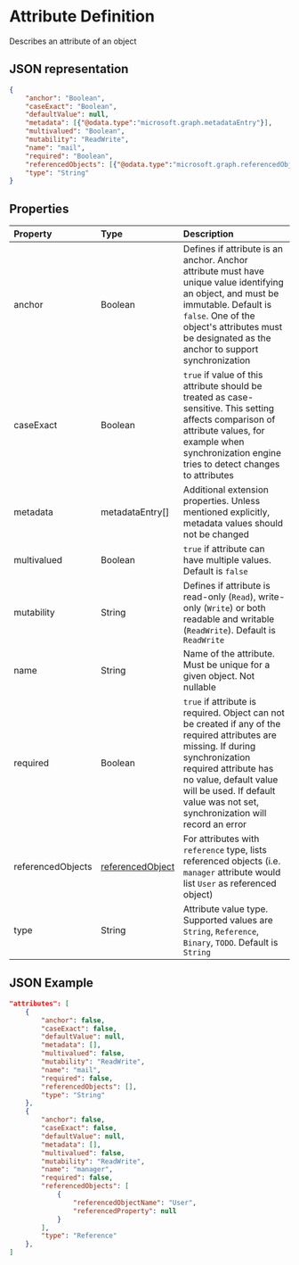 # Attribute Definition

Describes an attribute of an object

## JSON representation

```json
{
    "anchor": "Boolean",
    "caseExact": "Boolean",
    "defaultValue": null,
    "metadata": [{"@odata.type":"microsoft.graph.metadataEntry"}],
    "multivalued": "Boolean",
    "mutability": "ReadWrite",
    "name": "mail",
    "required": "Boolean",
    "referencedObjects": [{"@odata.type":"microsoft.graph.referencedObject"}],
    "type": "String"
}
```

## Properties

| Property      | Type      | Description    |
|:--------------|:----------|:---------------|
|anchor         |Boolean    | Defines if attribute is an anchor. Anchor attribute must have unique value identifying an object, and must be immutable. Default is `false`. One of the object's attributes must be designated as the anchor to support synchronization |
|caseExact      |Boolean    |`true` if value of this attribute should be treated as case-sensitive. This setting affects comparison of attribute values, for example when synchronization engine tries to detect changes to attributes
|metadata       |metadataEntry[]    |Additional extension properties. Unless mentioned explicitly, metadata values should not be changed|
|multivalued    |Boolean    |`true` if attribute can have multiple values. Default is `false`|
|mutability     |String     |Defines if attribute is read-only (`Read`), write-only (`Write`) or both readable and writable (`ReadWrite`). Default is `ReadWrite`|
|name           |String     |Name of the attribute. Must be unique for a given object. Not nullable|
|required       |Boolean    |`true` if attribute is required. Object can not be created if any of the required attributes are missing. If during synchronization required attribute has no value, default value will be used. If default value was not set, synchronization will record an error|
|referencedObjects|[referencedObject](synchronization-referencedObject.md) |For attributes with `reference` type, lists referenced objects (i.e. `manager` attribute would list `User` as referenced object)|
|type           |String     |Attribute value type. Supported values are `String`, `Reference`, `Binary`, `TODO`. Default is `String`|

## JSON Example

```json
"attributes": [
    {
        "anchor": false,
        "caseExact": false,
        "defaultValue": null,
        "metadata": [],
        "multivalued": false,
        "mutability": "ReadWrite",
        "name": "mail",
        "required": false,
        "referencedObjects": [],
        "type": "String"
    },
    {
        "anchor": false,
        "caseExact": false,
        "defaultValue": null,
        "metadata": [],
        "multivalued": false,
        "mutability": "ReadWrite",
        "name": "manager",
        "required": false,
        "referencedObjects": [
            {
                "referencedObjectName": "User",
                "referencedProperty": null
            }
        ],
        "type": "Reference"
    },
]
```